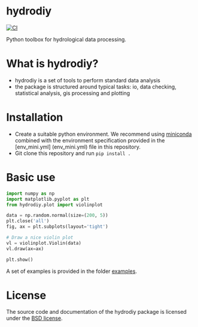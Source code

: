 # hydrodiy
[![CI](https://github.com/csiro-hydroinformatics/hydrodiy/actions/workflows/python-package-conda.yml/badge.svg)](https://github.com/csiro-hydroinformatics/hydrodiy/actions/workflows/python-package-conda.yml)

Python toolbox for hydrological data processing.

# What is hydrodiy?
- hydrodiy is a set of tools to perform standard data analysis
- the package is structured around typical tasks: io, data checking,
  statistical analysis, gis processing and plotting

# Installation
- Create a suitable python environment. We recommend using [miniconda](https://docs.conda.io/projects/miniconda/en/latest/) combined with the environment specification provided in the [env_mini.yml] (env_mini.yml) file in this repository.
- Git clone this repository and run `pip install .`

# Basic use
```python
import numpy as np
import matplotlib.pyplot as plt
from hydrodiy.plot import violinplot

data = np.random.normal(size=(200, 5))
plt.close('all')
fig, ax = plt.subplots(layout='tight')

# Draw a nice violin plot
vl = violinplot.Violin(data)
vl.draw(ax=ax)

plt.show()
```
A set of examples is provided in the folder [examples](examples).

# License
The source code and documentation of the hydrodiy package is licensed under the
[BSD license](LICENSE.txt).

